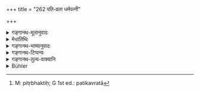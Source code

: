+++
title = "262 पति-व्रता धर्मपत्नी"

+++

<details><summary>गङ्गानथ-मूलानुवादः</summary>

The lawful wife, devoted to her husband and intent upon the worshipping of the Pitṛs, should, if desirous of a son, eat in the proper manner, the middlemost ball.—(262)
</details>

<details><summary>मेधातिथिः</summary>

आद्यन्तयोः पिण्डयोर् एषा प्रतिपत्तिः । **मध्यमं तु** **ततः** । तेषां पिण्डानां यो मध्यमः तं **धर्मपत्नी** पुत्रार्थिनी **अद्यात्** । या न कामार्थमूढा । पतिर् एव मया परिचरणीयो मनसापि व्यभिचारो न कर्तव्य इति यस्या नियमः सा **पतिव्रता** पतिक्भक्ता[^४८२] । **पितृपूजने** श्राद्धादिकर्मणि **तत्परा** श्रद्धावती । प्रयत्नेन तदाराधनादौ प्रवर्तते । **संयग् अद्याद्** आचमनादिविधिना नियमेन च ॥ ३.२५२ ॥


[^४८२]:
     M: pitṛbhaktiḥ; G 1st ed.: patikavratā
</details>

<details><summary>गङ्गानथ-भाष्यानुवादः</summary>

The modes of disposal mentioned above apply to the first and the last balls; but the middlemost of the balls the lawful wife, desiring a son, should eat; *i.e*., the wife who has not been married merely for the sake of pleasure.

‘*Devoted to her husband*;’—one who makes it her vow that—‘I shall serve my husband alone, even in my mind I shall never entertain even a thought of faithlessness to him.’

‘*Intent upon*’—with full faith in—‘*the worshipping*’—the *śrāddha* and other rites—‘*of the Pitṛs*.’ That is, she betakes herself with great care to the performance of these.

‘*Should eat in the proper manner*—*i.e*., fully observing the rules regarding the rinsing of the mouth and sipping of.water etc., etc.—(262)
</details>

<details><summary>गङ्गानथ-टिप्पन्यः</summary>

“There are many such magical ceremonies in the Sāmavidhāna and the Ṛgvidhāna”.—Burnell.

This verse is quoted in *Parāśaramādhava* (Ācāra, p. 759) without any comment;—in *Aparārka* (p. 550);—in *Śrāddhakriyākaumudī* (p. 215);—and in *Gadādharapaddhati* (Kāla, p. 563).
</details>

<details><summary>गङ्गानथ-तुल्य-वाक्यानि</summary>

**(verses 3.262-263)  
**

*Viṣṇudharmottara* (Parāśaramādhava, p. 760).—‘At Tīrthas the halls
shall he thrown into the water.’

*Gobhila* (4.3.27).—‘The wife, desiring a son, should eat the middlemost
ball, pronouncing the mantra—*ādhatta pitaro garbhan*.’

*Laghu-Āśvalāyana* (83.23).—‘One who desires a son should make his wife
eat the middlemost hall, with the mantra *ādhatta*, etc., whereupon she hears a male child.’

*Bṛhaspati* (Caturvargacintāmaṇi-Śrāddba, p. 1506).—\[Reproduces Manu,
262 and 263.)

*Devala* (Do.).—‘From among the balls, the wife desiring a son shall eat
the middlemost; and through the favour of the Pitṛs, she obtains a son endowed with all good qualities.’

*Vāyupurāṇa* (Parāśaramādhava, p. 758).—‘Desiring progeny, he shall give
the middle hall to his wife.’

*Bṛhaspati* (Do., p. 759).—‘If the wife happen to be elsewhere, or ill
or with child, the hall may be eaten by an old bull or a goat.’

*Āpastamba* (Do.)—‘If the wife is elsewhere,...the ball should be thrown
into the sky.’

*Devala* (Do.).—‘The rites being completed, the ball may be eaten by the
Brāhmaṇa or the fire, the goat or the bull; or it may be thrown into water.’
</details>

<details><summary>Bühler</summary>

262	The (sacrificer's) first wife, who is faithful and intent on the worship of the manes, may eat the middle-most cake, (if she be) desirous of bearing a son.
</details>
